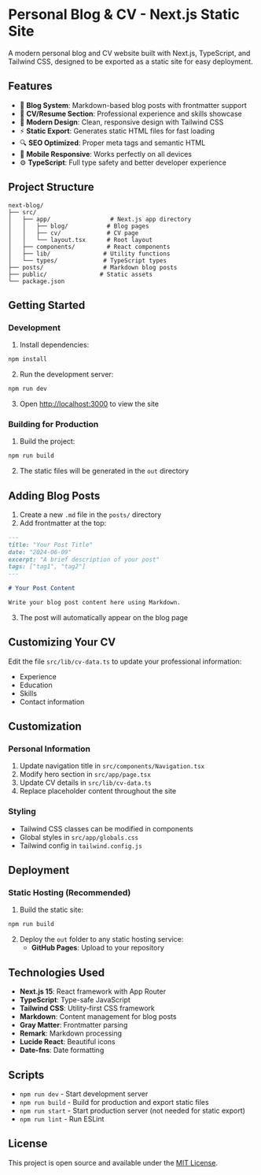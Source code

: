 # Personal Blog & CV - Next.js Static Site

A modern personal blog and CV website built with Next.js, TypeScript, and Tailwind CSS, designed to be exported as a static site for easy deployment.

## Features

- 📝 **Blog System**: Markdown-based blog posts with frontmatter support
- 📄 **CV/Resume Section**: Professional experience and skills showcase
- 🎨 **Modern Design**: Clean, responsive design with Tailwind CSS
- ⚡ **Static Export**: Generates static HTML files for fast loading
- 🔍 **SEO Optimized**: Proper meta tags and semantic HTML
- 📱 **Mobile Responsive**: Works perfectly on all devices
- ⚙️ **TypeScript**: Full type safety and better developer experience

## Project Structure

```
next-blog/
├── src/
│   ├── app/                 # Next.js app directory
│   │   ├── blog/           # Blog pages
│   │   ├── cv/             # CV page
│   │   └── layout.tsx      # Root layout
│   ├── components/         # React components
│   ├── lib/               # Utility functions
│   └── types/             # TypeScript types
├── posts/                 # Markdown blog posts
├── public/               # Static assets
└── package.json
```

## Getting Started

### Development

1. Install dependencies:
```bash
npm install
```

2. Run the development server:
```bash
npm run dev
```

3. Open [http://localhost:3000](http://localhost:3000) to view the site

### Building for Production

1. Build the project:
```bash
npm run build
```

2. The static files will be generated in the `out` directory

## Adding Blog Posts

1. Create a new `.md` file in the `posts/` directory
2. Add frontmatter at the top:

```markdown
---
title: "Your Post Title"
date: "2024-06-09"
excerpt: "A brief description of your post"
tags: ["tag1", "tag2"]
---

# Your Post Content

Write your blog post content here using Markdown.
```

3. The post will automatically appear on the blog page

## Customizing Your CV

Edit the file `src/lib/cv-data.ts` to update your professional information:

- Experience
- Education
- Skills
- Contact information

## Customization

### Personal Information

1. Update navigation title in `src/components/Navigation.tsx`
2. Modify hero section in `src/app/page.tsx`
3. Update CV details in `src/lib/cv-data.ts`
4. Replace placeholder content throughout the site

### Styling

- Tailwind CSS classes can be modified in components
- Global styles in `src/app/globals.css`
- Tailwind config in `tailwind.config.js`

## Deployment

### Static Hosting (Recommended)

1. Build the static site:
```bash
npm run build
```

2. Deploy the `out` folder to any static hosting service:
   - **GitHub Pages**: Upload to your repository


## Technologies Used

- **Next.js 15**: React framework with App Router
- **TypeScript**: Type-safe JavaScript
- **Tailwind CSS**: Utility-first CSS framework
- **Markdown**: Content management for blog posts
- **Gray Matter**: Frontmatter parsing
- **Remark**: Markdown processing
- **Lucide React**: Beautiful icons
- **Date-fns**: Date formatting

## Scripts

- `npm run dev` - Start development server
- `npm run build` - Build for production and export static files
- `npm run start` - Start production server (not needed for static export)
- `npm run lint` - Run ESLint

## License

This project is open source and available under the [MIT License](LICENSE).
